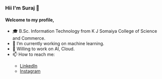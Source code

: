 <h3> <strong> Hii I'm Suraj 👋 </strong> </h3>
<h4>Welcome to my profile,</h4>

<ul>
  <li> 🎓 B.Sc. Information Technology from K J Somaiya College of Science and Commerce.
  <li> 🔭 I’m currently working on machine learning.</li>
  <li> 🏢 Willing to work on AI, Cloud.
  <li> 📫 How to reach me: </li>
  <ul>
    <li><a href="linkedin.com/in/bhosalesuraj"> LinkedIn </a></li>
    <li><a href="instagram.com/_suraj12__"> Instagram </a></li>
  </ul>
</ul>

